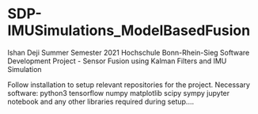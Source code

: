 # SDP-IMUSimulations_ModelBasedFusion
Ishan
Deji
Summer Semester 2021 Hochschule Bonn-Rhein-Sieg Software Development Project - Sensor Fusion using Kalman Filters and IMU Simulation

Follow installation to setup relevant repositories for the project.
Necessary software:
python3
tensorflow
numpy
matplotlib
scipy
sympy
jupyter notebook
and any other libraries required during setup....
